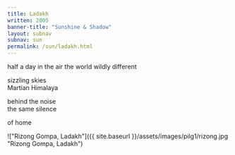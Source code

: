 ```yaml
---
title: Ladakh
written: 2005
banner-title: "Sunshine & Shadow" 
layout: subnav
subnav: sun
permalink: /sun/ladakh.html
---
```


<div class="poem">
half a day in the air  
the world wildly different

sizzling skies  
Martian Himalaya

behind the noise  
the same silence
  
of home
</div>

!["Rizong Gompa, Ladakh"]({{ site.baseurl }}/assets/images/pilg1/rizong.jpg "Rizong Gompa, Ladakh")
